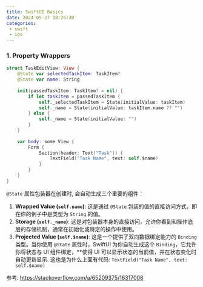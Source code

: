 ```yaml
---
title: SwiftUI Basics
date: 2024-05-27 18:26:30
categories:
 - swift
 - ios
---
```


### 1. Property Wrappers

```swift
struct TaskEditView: View {
    @State var selectedTaskItem: TaskItem?
    @State var name: String
    
    init(passedTaskItem: TaskItem? = nil) {
        if let taskItem = passedTaskItem {
            self._selectedTaskItem = State(initialValue: taskItem)
            self._name = State(initialValue: taskItem.name ?? "")
        } else {
            self._name = State(initialValue: "")
        }
    }
    
    var body: some View {
        Form {
            Section(header: Text("Task")) {
                TextField("Task Name", text: self.$name)
            }
        }
    }
}
```

`@State` 属性包装器在创建时, 会自动生成三个重要的组件：

1. **Wrapped Value (`self.name`)**: 这是通过 `@State` 包装的值的直接访问方式，即在你的例子中是类型为 `String` 的值。
2. **Storage (`self._name`)**: 这是对包装器本身的直接访问，允许你看到和操作底层的存储机制，通常在初始化或特定的操作中使用。
3. **Projected Value (`self.$name`)**: 这是一个提供了双向数据绑定能力的 `Binding` 类型。当你使用 `@State` 属性时，SwiftUI 为你自动生成这个 `Binding`，它允许你将状态与 UI 组件绑定，**使得 UI 可以显示状态的当前值，并在状态变化时自动更新显示. 这也是为什么上面有代码: `TextField("Task Name", text: self.$name)`

参考: https://stackoverflow.com/a/65209375/16317008

